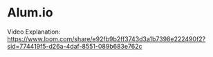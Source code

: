 # Alum.io

Video Explanation:
https://www.loom.com/share/e92fb9b2ff3743d3a1b7398e222490f2?sid=774419f5-d26a-4daf-8551-089b683e762c

